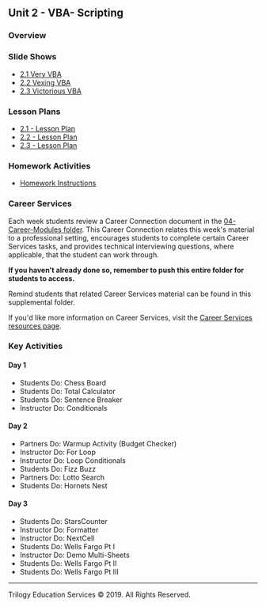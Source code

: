 ## Unit 2 - VBA- Scripting

### Overview

### Slide Shows

* [2.1 Very VBA](https://drive.google.com/open?id=1xpBf7BjM9zxv8pRCe-fxSnTboTgOoQRrp8WraSxKkgQ)
* [2.2 Vexing VBA](https://drive.google.com/open?id=1L-_yIwbWQTkFix_af4cWoKM6fV3-BkStu-GyVqON138)
* [2.3 Victorious VBA](https://drive.google.com/open?id=1SU0xDLa1Cr790iIP_nZI42ypMjF2d1N7IgK-vu8lzI8)

### Lesson Plans

* [2.1 - Lesson Plan](1/LessonPlan.md)
* [2.2 - Lesson Plan](2/LessonPlan.md)
* [2.3 - Lesson Plan](3/LessonPlan.md)

### Homework Activities

* [Homework Instructions](../../02-Homework/02-VBA-Scripting/Instructions/README.md)

### Career Services

Each week students review a Career Connection document in the [04-Career-Modules folder](../../04-Career-Modules/). This Career Connection relates this week's material to a professional setting, encourages students to complete certain Career Services tasks, and provides technical interviewing questions, where applicable, that the student can work through.

**If you haven't already done so, remember to push this entire folder for students to access.**

Remind students that related Career Services material can be found in this supplemental folder.

If you'd like more information on Career Services, visit the [Career Services resources page](http://bit.ly/DataVizCS).

### Key Activities

#### Day 1

* Students Do: Chess Board
* Students Do: Total Calculator
* Students Do: Sentence Breaker
* Instructor Do: Conditionals

#### Day 2

* Partners Do: Warmup Activity (Budget Checker)
* Instructor Do: For Loop
* Instructor Do: Loop Conditionals
* Students Do: Fizz Buzz
* Partners Do: Lotto Search
* Students Do: Hornets Nest

#### Day 3

* Students Do: StarsCounter
* Instructor Do: Formatter
* Instructor Do: NextCell
* Students Do: Wells Fargo Pt I
* Instructor Do: Demo Multi-Sheets
* Students Do: Wells Fargo Pt II
* Students Do: Wells Fargo Pt III

- - -

Trilogy Education Services © 2019. All Rights Reserved.
